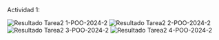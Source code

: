Actividad 1:

![Resultado Tarea2 1-POO-2024-2](https://github.com/user-attachments/assets/6e8d4a95-1a09-4226-b881-5f8b1de98aa6)
![Resultado Tarea2 2-POO-2024-2](https://github.com/user-attachments/assets/1f9686c7-7887-47fa-9492-07fa7b250e84)
![Resultado Tarea2 3-POO-2024-2](https://github.com/user-attachments/assets/20bcbab5-c928-42cb-b5ee-270e302d4437)
![Resultado Tarea2 4-POO-2024-2](https://github.com/user-attachments/assets/525650f0-b9db-454b-9963-4ef7197b0506)

